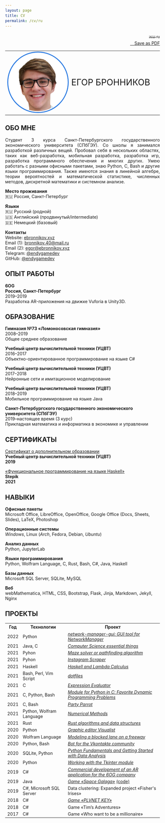 ```yaml
---
layout: page
title: CV 
permalink: /cv/ru
---
```


<p align="right">
<a class="page-link" href="/cv/"><sub>🇷🇺 ru</sub></a><br>
<a href="/assets/cv_ru.pdf" download="bronnikov_cv_ru.pdf"><i class="fa-light fa-download" style="font-size: 20px"></i>&emsp;Save as PDF</a>
</p>

<p align="left">
    <table style="border-collapse:collapse; border:none;"><tr style="border:none;"><td width="40%" style="border:none;"><img src="/assets/avatar.png" width="250px" style="border: 3px solid #2a7ae2; border-radius: 1000px; padding: 3px;"></td><td style="font-size:200%; border:none;" width="60%">ЕГОР БРОННИКОВ</td></tr></table>
</p>

<h2>ОБО МНЕ</h2>
<p align="justify">
Студент 3 курса Санкт-Петербургского государственного экономического университета (СПбГЭУ). Со школы я занимался разработкой различных вещей. Пробовал себя в нескольких областях, таких как веб-разработка, мобильная разработка, разработка игр, разработка программного обеспечения и многих других. Умею работать с разными офисными пакетами, знаю Python, C, Bash и другие языки программирования. Также имеются знания в линейной алгебре, теории вероятностей и математической статистике, численных методов, дискретной математики и системном анализе.
</p>
<p>
    <b>Место проживания</b><br>
    🇷🇺 Россия, Санкт-Петербург
</p>
<p>
    <b>Языки</b><br>
    🇷🇺 Русский (родной)<br>
    🇺🇸 Английский (продвинутый/intermediate)<br>
    🇩🇪 Немецкий (базовый)<br>
</p>
<p>
    <b>Контакты</b><br>
    Website: <a href="https://ebronnikov.xyz/" target="blank_">ebronnikov.xyz</a><br>
    Email (1): <a href="mailto:bronnikov.40@mail.ru" target="blank_">bronnikov.40@mail.ru</a><br>
    Email (2): <a href="mailto:egor@ebronnikov.xyz" target="blank_">egor@ebronnikov.xyz</a><br>
    Telegram: <a href="https://t.me/endygamedev" target="blank_">@endygamedev</a><br>
    GitHub: <a href="https://github.com/endygamedev" target="blank_">@endygamedev</a>
</p>


<h2>ОПЫТ РАБОТЫ</h2>
<p>
    <b>6OG</b><br>
    <b>Россия, Санкт-Петербург</b><br>
    2019–2019<br>
    Разработка AR-приложения на движке Vuforia в Unity3D. 
</p>

<h2>ОБРАЗОВАНИЕ</h2>
<p>
    <b>Гимназия №73 «Ломоносовская гимназия»</b><br>
    2008–2019<br>
    Общее среднее образование
</p>
<p>
    <b>Учебный центр вычислительной техники (УЦВТ)</b><br>
    2016–2017<br>
    Объектно-ориентированное программирование на языке C#
</p>
<p>
    <b>Учебный центр вычислительной техники (УЦВТ)</b><br>
    2017–2018<br>
    Нейронные сети и имитационное моделирование
</p>
<p>
    <b>Учебный центр вычислительной техники (УЦВТ)</b><br>
    2018–2019<br>
    Мобильное программирование на языке Java
</p>
<p>
    <b>Санкт-Петербургского государственного экономического университета (СПбГЭУ)</b><br>
    2019–настоящее время (3 курс)<br>
    Прикладная математика и информатика в экономике и управлении
</p>


<h2>СЕРТИФИКАТЫ</h2>
<p>
    <a href="/assets/certificate.pdf" target="blank_">Сертификат о дополнительном образовании</a><br>
    <b>Учебный центр вычислительной техники (УЦВТ)</b><br>
    <b>2019</b>
</p>
<p>
    <a href="https://stepik.org/cert/1062738 " target="blank_">«Функциональное программирование на языке Haskell»</a><br>
    <b>Stepik</b><br>
    <b>2021</b>
</p>

<h2>НАВЫКИ</h2>
<p>
    <b>Офисные пакеты</b><br>
    Microsoft Office, LibreOffice, OpenOffice, Google Office (Docs, Sheets, Slides), LaTeX, Photoshop
</p>
<p>
    <b>Операционные системы</b><br>
    <i>Windows</i>, Linux (<i>Arch</i>, Fedora, Debian, <i>Ubuntu</i>)
</p>
<p>
    <b>Анализ данных</b><br>
    Python, JupyterLab
</p>
<p>
    <b>Языки программирования</b><br>
    Python, Wolfram Language, C, Rust, Bash, C#, Java, Haskell
</p>
<p>
    <b>Базы данных</b><br>
    Microsoft SQL Server, SQLite, MySQL
</p>
<p>
    <b>Веб</b><br>
    webMathematica, HTML, CSS, Bootstrap, Flask, Jinja, Markdown, Jekyll, Nginx
</p>

<h2>ПРОЕКТЫ</h2>
<table>
<tr>
<th>Год</th>
<th>Технологии</th>
<th>Проект</th>
<tr>
<td>2022</td>
<td>Python</td>
<td><a href="https://github.com/endygamedev/network-manager-gui" target="_blank"><em>network-manager-gui: GUI tool for NetworkManager</em></a></td>
</tr>
<tr>
<td>2021</td>
<td>Java, C</td>
<td><a href="https://github.com/endygamedev/cs-essentials" target="_blank"><em>Computer Science essential things</em></a></td>
</tr>
<tr>
<td>2021</td>
<td>Pyhon</td>
<td><a href="https://github.com/endygamedev/maze" target="_blank"><em>Maze solver or pathfinding algorithm</em></a></td>
</tr>
<tr>
<td>2021</td>
<td>Pyhon</td>
<td><a href="https://github.com/endygamedev/instagram-scraper" target="_blank"><em>Instagram Scraper</em></a></td>
</tr>
<tr>
<td>2021</td>
<td>Haskell</td>
<td><a href="https://github.com/endygamedev/learn-haskell" target="_blank"><em>Haskell and Lambda Calculus</em></a></td>
</tr>
<tr>
<td>2021</td>
<td>Bash, Perl, Vim Script</td>
<td><a href="https://github.com/endygamedev/dotfiles" target="_blank"><em>dotfiles</em></a></td>
</tr>
<tr>
<td>2021</td>
<td>C</td>
<td><a href="https://github.com/endygamedev/expression-evaluator" target="_blank"><em>Expression Evaluator</em></a></td>
</tr>
<tr>
<td>2021</td>
<td>C, Python, Bash</td>
<td><a href="https://github.com/endygamedev/dynamic-programming/" target="_blank"><em>Module for Python in C: Favorite Dynamic Programming Problems</em></a></td>
</tr>
<tr>
<td>2021</td>
<td>C, Bash</td>
<td><a href="https://endygamedev.github.io/party-parrot/" target="_blank"><em>Party Parrot</em></a></td>
</tr>
<td>2021</td>
<td>Python, Wolfram Language</td>
<td><a href="https://github.com/endygamedev/numerical_methods" target="_blank"><em>Numerical Methods</em></a></td>
</tr>
<tr>
<td>2021</td>
<td>Rust</td>
<td><a href="https://github.com/endygamedev/rust_algorithms" target="_blank"><em>Rust algorithms and data structures </em></a></td>
</tr>
<tr>
<td>2020</td>
<td>Python</td>
<td><a href="https://github.com/AM-DreamTeam/graphic_editor" target="_blank"><em>Graphic editor Visualist</em></a></td>
</tr>
<tr>
<td>2020</td>
<td>Wolfram Language</td>
<td><a href="https://github.com/endygamedev/MathematicaProjects/tree/master/%D0%91%D1%80%D0%BE%D0%BD%D0%BD%D0%B8%D0%BA%D0%BE%D0%B2%20%D0%95%D0%B3%D0%BE%D1%80%20%D0%9F%D0%9C-1901%20%D0%9A%D1%83%D1%80%D1%81%D0%BE%D0%B2%D0%B0%D1%8F%20%D1%80%D0%B0%D0%B1%D0%BE%D1%82%D0%B0" target="_blank"><em>Modeling a blocked lane on a freeway</em></a></td>
</tr>
<tr>
<td>2020</td>
<td>Python, Bash</td>
<td><a href="https://github.com/endygamedev/vk_bot" target="_blank"><em>Bot for the Vkontakte community</em></a></td>
</tr>
<tr>
<td>2020</td>
<td>SQLite, Python</td>
<td><a href="https://github.com/endygamedev/python_projects_2sem" target="_blank"><em>Python Fundamentals and Getting Started with Data Analysis</em></a></td>
</tr>
<tr>
<td>2020</td>
<td>Python</td>
<td><a href="https://github.com/endygamedev/Tkinter-Python" target="_blank"><em>Working with the Tkinter module</em></a></td>
</tr>
<tr>
<td>2019</td>
<td>C#</td>
<td><a href="https://6og.ooo/" target="_blank"><em>Commercial development of an AR application for the 6OG company</em></a></td>
</tr>
<tr>
<td>2019</td>
<td>Java</td>
<td><a href="https://endygamedev.itch.io/galaga" target="_blank"><em>Game «Space Galaga»</em></a> <a href="https://github.com/endygamedev/Space_Galaga" target="_blank">(code)</a></td>
</tr>
<tr>
<td>2019</td>
<td>C#, Microsoft SQL Server</td>
<td>Data clustering: Expanded project «Fisher's Irises»</td>
</tr>
<tr>
<td>2018</td>
<td>C#</td>
<td><a href="https://endygamedev.itch.io/plvnetkey" target="_blank"><em>Game «PLVNET KEY»</em></a></td>
</tr>
<tr>
<td>2018</td>
<td>C#</td>
<td>Game «Tim&rsquo;s Adventures»</td>
</tr>
<tr>
<td>2017</td>
<td>C#</td>
<td>Game «Who want to be a millionaire»</td>
</tr>
</table>